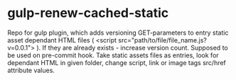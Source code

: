 # gulp-renew-cached-static
Repo for gulp plugin, which adds versioning GET-parameters to entry static asset dependant HTML files
( &lt;script src="path/to/file/file_name.js?v=0.0.1"> ).
If they are already exists - increase version count.
Supposed to be used on pre-commit hook.
Take static assets files as entries, look for dependant HTML in given folder, change script, link or image tags src/href attribute values.
